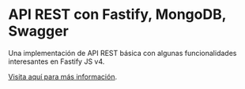 # API REST con Fastify, MongoDB, Swagger

Una implementación de API REST básica con algunas funcionalidades interesantes en Fastify JS v4. 

[Visita aquí para más información](https://fifty5.biz/posts/javascript/usando-jwt-auth-api-rest-fastify4-mongo-db/).
